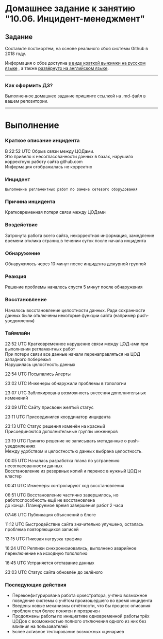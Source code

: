 # Домашнее задание к занятию "10.06. Инцидент-менеджмент"

## Задание 

Составьте постмортем, на основе реального сбоя системы Github в 2018 году.

Информация о сбое доступна [в виде краткой выжимки на русском языке](https://habr.com/ru/post/427301/) , а
также [развёрнуто на английском языке](https://github.blog/2018-10-30-oct21-post-incident-analysis/).

---

### Как оформить ДЗ?

Выполненное домашнее задание пришлите ссылкой на .md-файл в вашем репозитории.

---



# Выполнение

### Краткое описание инцидента

В 22:52 UTC Обрыв связи между ЦОДами.  
Это привело к несогласованности данных в базах, нарушило корректную работу сайта github.com  
Информация отображалась не корректно

### Инцидент
``
Выполнение регламентных работ по замене сетевого оборудования
``

### Причина инцидента

Кратковременная потеря связи между ЦОДами

### Воздействие

Затронута работа всего сайта, некорректная информация, замедление времени отклика страниц в течении суток после начала инцидента

### Обнаружение

Обнаружилось через 10 минут после инцидента дежурной группой

### Реакция

Решение проблемы началось спустя 5 минут после обнаружения

### Восстановление

Началось восстановление целостности данных. Ради сохранности данных были отключены некоторые функции сайта (например push-уведомления)

### Таймлайн

22:52 UTC Кратковременное нарушение связи между ЦОД-ами при выполнении регламентных работ  
При потери связи все данные начали перенаправляться на ЦОД западного побережья  
Нарушилась целостность данных

22:54 UTC Посыпались Алерты

23:02 UTC Инженеры обнаружили проблемы в топологии

23:07 UTC Заблокирована возможность внесения дополнительных изменений

23:09 UTC Сайту присвоен желтый статус

23:11 UTC Присоединился координатор инцидента

23:13 UTC Статус решения изменён на красный  
Присоединяются дополнительные группы инженеров  

23:19 UTC Принято решение не записывать метаданные о push-уведомлениях  
Между удобством и целостностью данных выбрана целостность.  

00:05 UTC Началась разработка плана по устранению несогласованности данных  
Восстановление из резервных копий и перенос в нужный ЦОД и кластер  

00:41 UTC Инженеры контролируют ход восстановления

06:51 UTC Восстановление частично завершилось, но работоспособность ещё не восстановлена  
до конца. Планируемое время завершения работ 2 часа

07:46 UTC Публикация объяснений в блоге

11:12 UTC Быстродействие сайта значительно улучшено, осталась проблема повторяющихся записей

13:15 UTC Пиковая нагрузка трафика

16:24 UTC Реплики синхронизиовались, выполнено аварийное переключение на исходную топологию

16:45 UTC Устраняется отставание данных

23:03 UTC Статус сайта обновлён до зелёного

### Последующие действия

- Переконфигурирована работа оркестратора, учтено возможное поведение системы с учётом произошедшего во время инцидента  
- Введены новые механизмы отчётности, что бы процесс описания проблем стал более понятен и прозрачен  
- Продолжены работы по инициативе одновременной работы трёх ЦОДов с возможностью полного отключения одного из них без влияния на пользователей  
- Более активное тестирование возможных сценариев  



